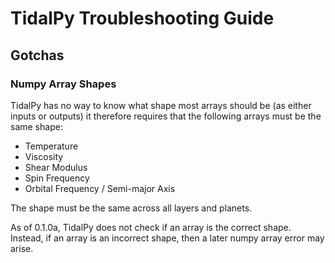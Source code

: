 # TidalPy Troubleshooting Guide

## Gotchas

### Numpy Array Shapes
TidalPy has no way to know what shape most arrays should be (as either inputs or outputs) it therefore requires that the following arrays must be the same shape:
* Temperature
* Viscosity
* Shear Modulus
* Spin Frequency
* Orbital Frequency / Semi-major Axis
 
The shape must be the same across all layers and planets.

As of 0.1.0a, TidalPy does not check if an array is the correct shape. Instead, if an array is an incorrect shape, then a later numpy array error may arise.
 
